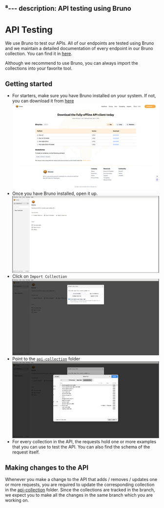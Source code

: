 ⁸---
description: API testing using Bruno
---

# API Testing

We use Bruno to test our APIs. All of our endpoints are tested using Bruno and we maintain a detailed documentation of every endpoint in our Bruno collection. You can find it in [here](../../../api-collection/).

Although we recommend to use Bruno, you can always import the collections into your favorite tool.

## Getting started

- For starters, make sure you have Bruno installed on your system. If not, you can download it from [here](https://www.usebruno.com/downloads)
![Download Bruno](../../../blob/download_bruno.png)
- Once you have Bruno installed, open it up.
![Open Bruno](../../../blob/open_bruno.png)
- Click on `Import Collection`
![Import Collection](../../../blob/import_collection.png)
- Point to the [`api-collection`](../../../api-collection/) folder
![API Collection](../../../blob/api_collection.png)
- For every collection in the API, the requests hold one or more examples that you can use to test the API. You can also find the schema of the request itself.

## Making changes to the API

Whenever you make a change to the API that adds / removes / updates one or more requests, you are required to update the corresponding collection in the [api-collection](../../../api-collection/) folder. Since the collections are tracked in the branch, we expect you to make all the changes in the same branch which you are working on.
